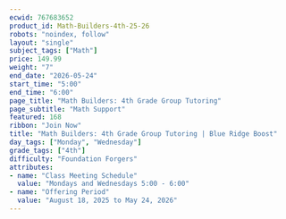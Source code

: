 ```yaml
---
ecwid: 767683652
product_id: Math-Builders-4th-25-26
robots: "noindex, follow"
layout: "single"
subject_tags: ["Math"]
price: 149.99
weight: "7"
end_date: "2026-05-24"
start_time: "5:00"
end_time: "6:00"
page_title: "Math Builders: 4th Grade Group Tutoring"
page_subtitle: "Math Support"
featured: 168
ribbon: "Join Now"
title: "Math Builders: 4th Grade Group Tutoring | Blue Ridge Boost"
day_tags: ["Monday", "Wednesday"]
grade_tags: ["4th"]
difficulty: "Foundation Forgers"
attributes:
- name: "Class Meeting Schedule"
  value: "Mondays and Wednesdays 5:00 - 6:00"
- name: "Offering Period"
  value: "August 18, 2025 to May 24, 2026"
---
```

